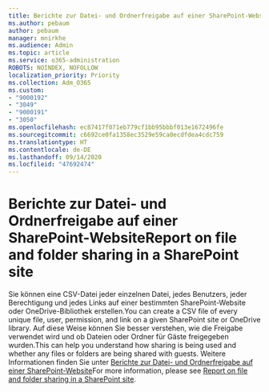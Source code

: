 ```yaml
---
title: Berichte zur Datei- und Ordnerfreigabe auf einer SharePoint-Website
ms.author: pebaum
author: pebaum
manager: mnirkhe
ms.audience: Admin
ms.topic: article
ms.service: o365-administration
ROBOTS: NOINDEX, NOFOLLOW
localization_priority: Priority
ms.collection: Adm_O365
ms.custom:
- "9000192"
- "3049"
- "9000191"
- "3050"
ms.openlocfilehash: ec87417f071eb779cf1bb95bbbf013e1672496fe
ms.sourcegitcommit: c6692ce0fa1358ec3529e59ca0ecdfdea4cdc759
ms.translationtype: HT
ms.contentlocale: de-DE
ms.lasthandoff: 09/14/2020
ms.locfileid: "47692474"
---
```

# <a name="report-on-file-and-folder-sharing-in-a-sharepoint-site"></a><span data-ttu-id="984fe-102">Berichte zur Datei- und Ordnerfreigabe auf einer SharePoint-Website</span><span class="sxs-lookup"><span data-stu-id="984fe-102">Report on file and folder sharing in a SharePoint site</span></span>

<span data-ttu-id="984fe-103">Sie können eine CSV-Datei jeder einzelnen Datei, jedes Benutzers, jeder Berechtigung und jedes Links auf einer bestimmten SharePoint-Website oder OneDrive-Bibliothek erstellen.</span><span class="sxs-lookup"><span data-stu-id="984fe-103">You can create a CSV file of every unique file, user, permission, and link on a given SharePoint site or OneDrive library.</span></span> <span data-ttu-id="984fe-104">Auf diese Weise können Sie besser verstehen, wie die Freigabe verwendet wird und ob Dateien oder Ordner für Gäste freigegeben wurden.</span><span class="sxs-lookup"><span data-stu-id="984fe-104">This can help you understand how sharing is being used and whether any files or folders are being shared with guests.</span></span> <span data-ttu-id="984fe-105">Weitere Informationen finden Sie unter [Berichte zur Datei- und Ordnerfreigabe auf einer SharePoint-Website](https://docs.microsoft.com/sharepoint/sharing-reports)</span><span class="sxs-lookup"><span data-stu-id="984fe-105">For more information, please see [Report on file and folder sharing in a SharePoint site](https://docs.microsoft.com/sharepoint/sharing-reports).</span></span>
